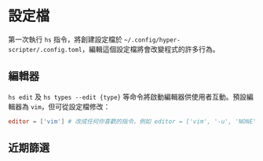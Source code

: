 # 設定檔
第一次執行 `hs` 指令，將創建設定檔於 `~/.config/hyper-scripter/.config.toml`，編輯這個設定檔將會改變程式的許多行為。

## 編輯器
`hs edit` 及 `hs types --edit {type}` 等命令將啟動編輯器供使用者互動。預設編輯器為 `vim`，但可從設定檔修改：
```toml
editor = ['vim'] # 改成任何你喜歡的指令，例如 editor = ['vim', '-u', 'NONE']
```

## 近期篩選
